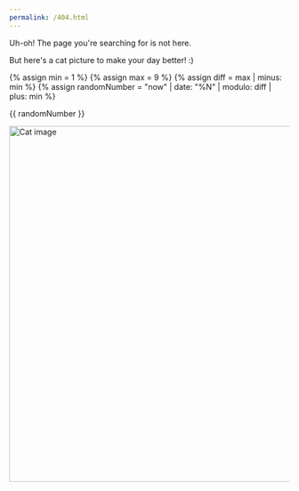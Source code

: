 ```yaml
---
permalink: /404.html
---
```


Uh-oh! The page you're searching for is not here.

But here's a cat picture to make your day better! :)

{% assign min = 1 %}
{% assign max = 9 %}
{% assign diff = max | minus: min %}
{% assign randomNumber = "now" | date: "%N" | modulo: diff | plus: min %}

{{ randomNumber }}

<img src="/assets/images/cats/cat{{ randomNumber }}.jpg" alt="Cat image" width="960" height="640">
